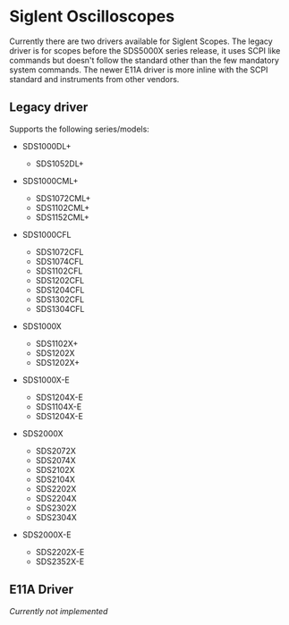 # Siglent Oscilloscopes

Currently there are two drivers available for Siglent Scopes. The legacy driver is for scopes before the SDS5000X series release, it uses SCPI like commands but doesn't follow the standard other than the few mandatory system commands. The newer E11A driver is more inline with the SCPI standard and instruments from other vendors.

## Legacy driver

Supports the following series/models:

+ SDS1000DL+
  + SDS1052DL+

+ SDS1000CML+
  + SDS1072CML+
  + SDS1102CML+
  + SDS1152CML+

+ SDS1000CFL
  + SDS1072CFL
  + SDS1074CFL
  + SDS1102CFL
  + SDS1202CFL
  + SDS1204CFL
  + SDS1302CFL
  + SDS1304CFL

+ SDS1000X
  + SDS1102X+
  + SDS1202X
  + SDS1202X+

+ SDS1000X-E
  + SDS1204X-E
  + SDS1104X-E
  + SDS1204X-E

+ SDS2000X
  + SDS2072X
  + SDS2074X
  + SDS2102X
  + SDS2104X
  + SDS2202X
  + SDS2204X
  + SDS2302X
  + SDS2304X

+ SDS2000X-E
  + SDS2202X-E
  + SDS2352X-E

## E11A Driver

*Currently not implemented*
